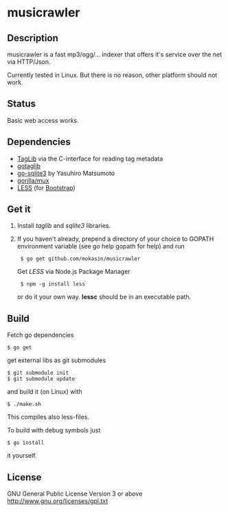 musicrawler
===========

Description
-----------
musicrawler is a fast mp3/ogg/... indexer that offers it's service over the net
via HTTP/Json.

Currently tested in Linux. But there is no reason, other platform should not
work.

Status
------
Basic web access works.

Dependencies
------------
* [TagLib](http://taglib.github.com/)
via the C-interface for reading tag metadata
* [gotaglib](http://github.com/mokasin/gotaglib)
* [go-sqlite3](https://github.com/mattn/go-sqlite3) by Yasuhiro Matsumoto
* [gorilla/mux](https://code.google.com/p/gorilla/)
* [LESS](http://lesscss.org/)
  (for [Bootstrap](http://twitter.github.com/bootstrap/))

Get it
------
1. Install *taglib* and *sqlite3* libraries.
2. If you haven't already, prepend a directory of your choice to GOPATH
   environment variable (see go help gopath for help) and run

		$ go get github.com/mokasin/musicrawler

	Get *LESS* via Node.js Package Manager

		$ npm -g install less

	or do it your own way. **lessc** should be in an executable
	path.

Build
-----
Fetch go dependencies

	$ go get

get external libs as git submodules

	$ git submodule init
	$ git submodule update

and build it (on Linux) with

	$ ./make.sh

This compiles also less-files.

To build with debug symbols just

	$ go install

it yourself.

License
-------
GNU General Public License Version 3 or above
http://www.gnu.org/licenses/gpl.txt
